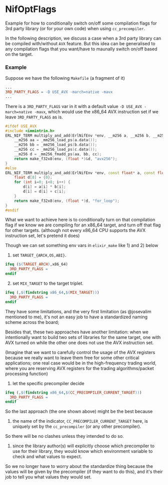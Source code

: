 # NifOptFlags

Example for how to conditionally switch on/off some compilation flags for 3rd party library (or for your own code) when using `cc_precompiler`.

In the following description, we discuss a case when a 3rd party library can be compiled with/without `AVX` feature. But this idea can be generalised to any compilation flags that you want/have to maunally switch on/off based on the target.

### Example
Suppose we have the following `Makefile` (a fragment of it)

```makefile
...
3RD_PARTY_FLAGS = -D USE_AVX -march=native -mavx
...
```

There is a `3RD_PARTY_FLAGS` var in it with a default value `-D USE_AVX -march=native -mavx`, which would use the x86_64 AVX instruction set if we leave `3RD_PARTY_FLAGS` as is.

```cpp
#ifdef USE_AVX
#include <immintrin.h>
ERL_NIF_TERM multiply_and_add(ErlNifEnv *env, __m256 a, __m256 b, __m256 c) {
    __m256 aa = _mm256_load_ps(a.data());
    __m256 bb = _mm256_load_ps(b.data());
    __m256 cc = _mm256_load_ps(c.data());
    __m256 d = _mm256_fmadd_ps(aa, bb, cc);
    return make_f32x8(env, (float *)&d, "avx256");
}
#else
ERL_NIF_TERM multiply_and_add(ErlNifEnv *env, const float* a, const float* b, const float* c) {  
    float d[8] = {0};
    for (int i=0; i<8; i++) {
        d[i] = a[i] * b[i];
        d[i] = d[i] + c[i];
    }
    return make_f32x8(env, (float *)d, "for_loop");
}
#endif
```

What we want to achieve here is to conditionally turn on that compilation flag if we know we are compiling for an x86_64 target, and turn off that flag for other targets. (although not every x86_64 CPU supports the AVX instruction set, let's pretend it does)

Though we can set something env vars in `elixir_make` like 1) and 2) below

1. set `TARGET_{ARCH,OS,ABI}`.

  ```makefile
  ifeq ($(TARGET_ARCH),x86_64)
    3RD_PARTY_FLAGS =
  endif
  ```

2. set `MIX_TARGET` to the target triplet.

  ```makefile
  ifeq (,$(findstring x86_64,$(MIX_TARGET)))
    3RD_PARTY_FLAGS =
  endif
  ```

They have some limitations, and the very first limitation (as @josevalim mentioned to me), it's not an easy job to have a standardized naming scheme across the board; 

Besides that, these two approaches have another limitation: when we intentionally want to build two sets of libraries for the same target, one with AVX turned on while the other one does not use the AVX instruction set. 

(Imagine that we want to carefully control the usage of the AVX registers because we really want to leave them free for some other critical applications; one real case would be in the high-frequency trading world, where you are reserving AVX registers for the trading algorithms/packet processing function)

1. let the specific precompiler decide

  ```makefile
  ifeq (,$(findstring x86_64,$(CC_PRECOMPILER_CURRENT_TARGET)))
    3RD_PARTY_FLAGS =
  endif
  ```

So the last approach (the one shown above) might be the best because 

1. the name of the indicator, `CC_PRECOMPILER_CURRENT_TARGET` here, is uniquely set by the `cc_precompiler` (or any other precompiler). 

  So there will be no clashes unless they intended to do so.

1. since the library author(s) will explicitly choose which precompiler to use for their library, they would know which environment variable to check and what values to expect.
  
  So we no longer have to worry about the standardize thing because the values will be given by the precompiler (if they want to do this), and it's their job to tell you what values they would set.
